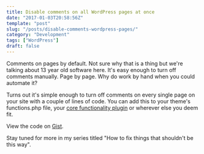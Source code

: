 ```yaml
---
title: Disable comments on all WordPress pages at once
date: "2017-01-03T20:58:56Z"
template: "post"
slug: "/posts/disable-comments-wordpress-pages/"
category: "Development"
tags: ["WordPress"]
draft: false
---
```

Comments on pages by default. Not sure why that is a thing but we're talking about 13 year old software here. It's easy enough to turn off comments manually. Page by page. Why do work by hand when you could automate it?

Turns out it's simple enough to turn off comments on every single page on your site with a couple of lines of code. You can add this to your theme's functions.php file, your [core functionality plugin](http://www.billerickson.net/core-functionality-plugin/) or wherever else you deem fit.

<div class="oembed-gist">
  <noscript>
    View the code on <a href="https://gist.github.com/channeleaton/c22f58e2408ac683f039e119a7712acd">Gist</a>.
  </noscript>
</div>

Stay tuned for more in my series titled "How to fix things that shouldn't be this way".
